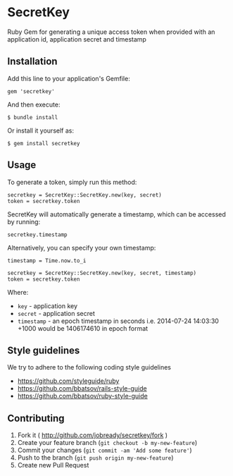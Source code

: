# SecretKey

Ruby Gem for generating a unique access token when provided with an application id, application secret and timestamp

## Installation

Add this line to your application's Gemfile:

    gem 'secretkey'

And then execute:

    $ bundle install

Or install it yourself as:

    $ gem install secretkey

## Usage

To generate a token, simply run this method:

    secretkey = SecretKey::SecretKey.new(key, secret)
    token = secretkey.token

SecretKey will automatically generate a timestamp, which can be accessed by running:

    secretkey.timestamp

Alternatively, you can specify your own timestamp:

    timestamp = Time.now.to_i

    secretkey = SecretKey::SecretKey.new(key, secret, timestamp)
    token = secretkey.token

Where:

* `key` - application key
* `secret` - application secret
* `timestamp` - an epoch timestamp in seconds i.e. 2014-07-24 14:03:30 +1000 would be 1406174610 in epoch format

## Style guidelines

We try to adhere to the following coding style guidelines

  * https://github.com/styleguide/ruby
  * https://github.com/bbatsov/rails-style-guide
  * https://github.com/bbatsov/ruby-style-guide

## Contributing

1. Fork it ( http://github.com/jobready/secretkey/fork )
2. Create your feature branch (`git checkout -b my-new-feature`)
3. Commit your changes (`git commit -am 'Add some feature'`)
4. Push to the branch (`git push origin my-new-feature`)
5. Create new Pull Request
